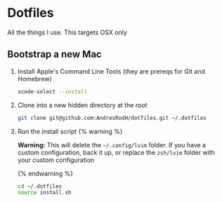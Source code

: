# Dotfiles

All the things I use. This targets OSX only

## Bootstrap a new Mac

1. Install Apple's Command Line Tools (they are prereqs for Git and Homebrew)

   ```sh
   xcode-select --install
   ```

2. Clone into a new hidden directory at the root

   ```sh
   git clone git@github.com:AndresRodH/dotfiles.git ~/.dotfiles
   ```

3. Run the install script
   {% warning %}

   **Warning:** This will delete the `~/.config/lvim` folder. If you have a custom configuration, back it up, or replace the `zsh/lvim` folder with your custom configuration

   {% endwarning %}
   ```sh
   cd ~/.dotfiles
   source install.sh
   ```

